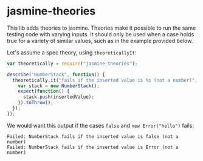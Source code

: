 jasmine-theories
================

This lib adds theories to jasmine.
Theories make it possible to run the same testing code with varying inputs.
It should only be used when a case holds true for a variety of similar values, such as in the example provided below.

Let's assume a spec theory, using `theoreticallyIt`:

```js
var theoretically = require("jasmine-theories");

describe("NumberStack", function() {
  theoretically.it("fails if the inserted value is %s (not a number)", [ null, false, new Error("hello"), "str" ], function(insertedValue, done) {
    var stack = new NumberStack();
    expect(function() {
      stack.push(insertedValue);
    }).toThrow();
  });
});
```

We would want this output if the cases `false` and `new Error("hello")` fails:

```
Failed: NumberStack fails if the inserted value is false (not a number)
Failed: NumberStack fails if the inserted value is Error (not a number)
```
